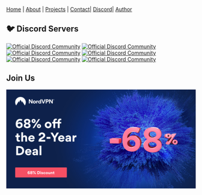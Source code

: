 [Home](https://docs.ad-attacks.com) | [About](./About.md) | [Projects](./Projects.md) | [Contact](./Contact.md)| [Discord](./Discord.md)| [Author](./Author.md)


## 🐦 Discord Servers
<a href="https://discord.gg/H46uHvSZne"><img src="https://discordapp.com/api/guilds/894273981606150224/widget.png?style=banner1" alt="Official Discord Community" target="_blank"></a>
<a href="https://discord.gg/Sft2dnyj6Z"><img src="https://discordapp.com/api/guilds/880193638414565427/widget.png?style=banner1" alt="Official Discord Community" target="_blank"></a>
<br>
<a href="https://discord.gg/vk2JQaneUQ"><img src="https://discordapp.com/api/guilds/1040697202902839317/widget.png?style=banner1" alt="Official Discord Community" target="_blank"></a>
<a href="https://discord.gg/mJ8Wy8yJEw"><img src="https://discordapp.com/api/guilds/1055301414265569360/widget.png?style=banner1" alt="Official Discord Community" target="_blank"></a>
<br>
<a href="https://discord.gg/vk2JQaneUQ"><img src="https://discordapp.com/api/guilds/1040710660620816506/widget.png?style=banner1" alt="Official Discord Community" target="_blank"></a>
<a href="https://discord.gg/T3NYGA7yFU"><img src="https://discordapp.com/api/guilds/955583027973607515/widget.png?style=banner1" alt="Official Discord Community" target="_blank"></a>
<br>

## Join Us
[![NordVPN deal](./img/NordVPN01.jpeg)](https://nordvpn.sjv.io/c/3259613/976012/7452)